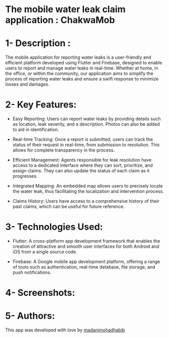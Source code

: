 # The mobile water leak claim application : ChakwaMob

# 1- Description :

The mobile application for reporting water leaks is a user-friendly and efficient platform developed using Flutter and Firebase, designed to enable users to report and manage water leaks in real-time. Whether at home, in the office, or within the community, our application aims to simplify the process of reporting water leaks and ensure a swift response to minimize losses and damages.

# 2- Key Features:

- Easy Reporting: Users can report water leaks by providing details such as location, leak severity, and a description. Photos can also be added to aid in identification.

- Real-time Tracking: Once a report is submitted, users can track the status of their request in real-time, from submission to resolution. This allows for complete transparency in the process.

- Efficient Management: Agents responsible for leak resolution have access to a dedicated interface where they can sort, prioritize, and assign claims. They can also update the status of each claim as it progresses.

- Integrated Mapping: An embedded map allows users to precisely locate the water leak, thus facilitating the localization and intervention process.

- Claims History: Users have access to a comprehensive history of their past claims, which can be useful for future reference.

# 3- Technologies Used:

- Flutter: A cross-platform app development framework that enables the creation of attractive and smooth user interfaces for both Android and iOS from a single source code.

- Firebase: A Google mobile app development platform, offering a range of tools such as authentication, real-time database, file storage, and push notifications.

# 4- Screenshots:

# 5- Authors:

This app was developed with love by [madanimohadhabib](https://github.com/madanimohadhabib)